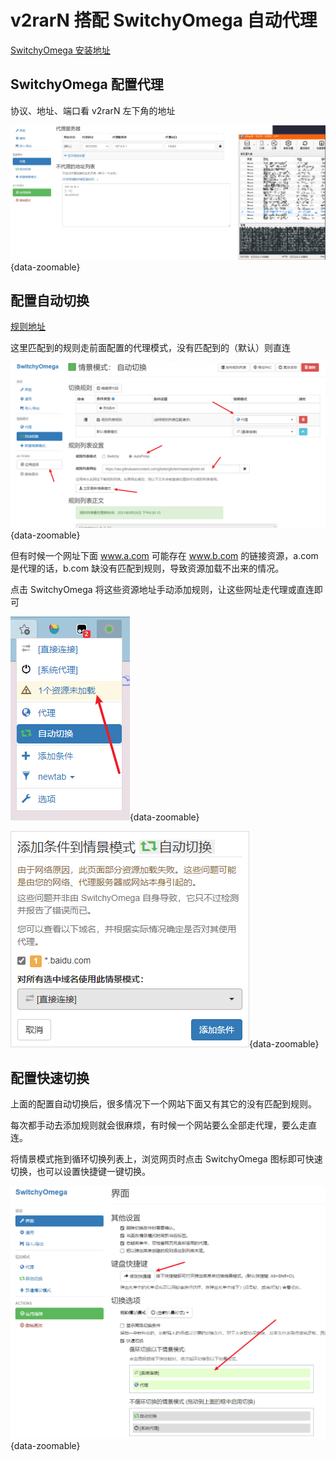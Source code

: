 # v2rarN 搭配 SwitchyOmega 自动代理

[SwitchyOmega 安装地址](https://chrome.google.com/webstore/detail/proxy-switchyomega/padekgcemlokbadohgkifijomclgjgif)

## SwitchyOmega 配置代理

协议、地址、端口看 v2rarN 左下角的地址

![添加socket5代理](./img/v2rarN搭配SwitchyOmega自动代理/01.png){data-zoomable}

## 配置自动切换

[规则地址](https://raw.githubusercontent.com/gfwlist/gfwlist/master/gfwlist.txt)

这里匹配到的规则走前面配置的代理模式，没有匹配到的（默认）则直连

![配置自动切换](./img/v2rarN搭配SwitchyOmega自动代理/02.png){data-zoomable}

但有时候一个网址下面 www.a.com 可能存在 www.b.com 的链接资源，a.com 是代理的话，b.com 缺没有匹配到规则，导致资源加载不出来的情况。

点击 SwitchyOmega 将这些资源地址手动添加规则，让这些网址走代理或直连即可

![添加自动切换条件](./img/v2rarN搭配SwitchyOmega自动代理/03.png){data-zoomable}

![添加自动切换条件](./img/v2rarN搭配SwitchyOmega自动代理/04.png){data-zoomable}

## 配置快速切换

上面的配置自动切换后，很多情况下一个网站下面又有其它的没有匹配到规则。

每次都手动去添加规则就会很麻烦，有时候一个网站要么全部走代理，要么走直连。

将情景模式拖到循环切换列表上，浏览网页时点击 SwitchyOmega 图标即可快速切换，也可以设置快捷键一键切换。

![配置快速切换](./img/v2rarN搭配SwitchyOmega自动代理/05.png){data-zoomable}
